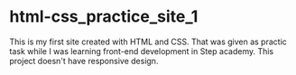 # html-css_practice_site_1
This is my first site created with HTML and CSS. 
That was given as practic task while I was learning front-end development in Step academy. 
This project doesn't have responsive design.
